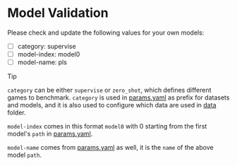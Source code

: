 # Model Validation

Please check and update the following values for your own models:

- [ ] category: supervise
- [ ] model-index: model0
- [ ] model-name: pls

> [!TIP]
> `category` can be either `supervise` or `zero_shot`, which defines different games to benchmark. `category` is used in [params.yaml](../params.yaml) as prefix for datasets and models, and it is also used to configure which data are used in [data](../data) folder.
>
> `model-index` comes in this format `model0` with 0 starting from the first model's `path` in [params.yaml](../params.yaml).
>
> `model-name` comes from [params.yaml](../params.yaml) as well, it is the `name` of the above model `path`.
